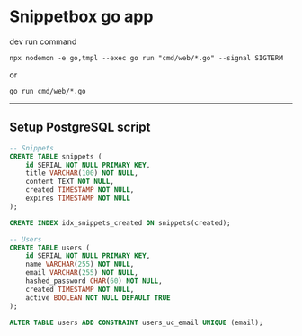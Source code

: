 # Snippetbox go app

dev run command

`npx nodemon -e go,tmpl --exec go run "cmd/web/*.go" --signal SIGTERM`

or

`go run cmd/web/*.go`

---

## Setup PostgreSQL script

```sql
-- Snippets
CREATE TABLE snippets (
    id SERIAL NOT NULL PRIMARY KEY,
    title VARCHAR(100) NOT NULL,
    content TEXT NOT NULL,
    created TIMESTAMP NOT NULL,
    expires TIMESTAMP NOT NULL
);

CREATE INDEX idx_snippets_created ON snippets(created);

-- Users
CREATE TABLE users (
    id SERIAL NOT NULL PRIMARY KEY,
    name VARCHAR(255) NOT NULL,
    email VARCHAR(255) NOT NULL,
    hashed_password CHAR(60) NOT NULL,
    created TIMESTAMP NOT NULL,
    active BOOLEAN NOT NULL DEFAULT TRUE
);

ALTER TABLE users ADD CONSTRAINT users_uc_email UNIQUE (email);
```
